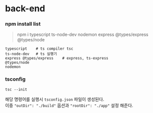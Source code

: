 # back-end

### npm install list

> npm i typescript ts-node-dev nodemon express @types/express @types/node

```
typescript    # ts compiler tsc
ts-node-dev   # ts 실행기
express @types/express    # express, ts-express
@types/node
nodemon
```

### tsconfig

```
tsc --init
```

해당 명령어를 실행시 `tsconfig.json` 파일이 생성된다.  
이중 `"outDir": "./build"` 옵션과 `"rootDir": "./app"` 설정 해준다.
